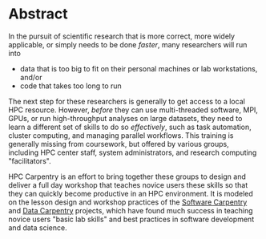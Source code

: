 # Abstract

In the pursuit of scientific research that is
more correct,
more widely applicable,
or simply needs to be done *faster*,
many researchers will run into  

* data that is too big to fit on their personal machines or lab workstations, and/or
* code that takes too long to run

The next step for these researchers is generally to get
access to a local HPC resource.
However, *before* they can use multi-threaded software,
MPI, GPUs, or run high-throughput analyses on large datasets,
they need to learn a different set of skills
to do so *effectively*,
such as task automation, cluster computing,
and managing parallel workflows.
This training is generally missing from coursework,
but offered by various groups,
including HPC center staff, system administrators, and
research computing "facilitators".

HPC Carpentry is an effort to bring together these groups to design and deliver
a full day workshop
that teaches novice users these skills so that they
can quickly become productive in an HPC environment.
It is modeled on the lesson design and workshop practices
of the
[Software Carpentry](http://software-carpentry.org)
and
[Data Carpentry](http://www.datacarpentry.org)
projects,
which have found much success in teaching novice users
"basic lab skills" and best practices in
software development and data science.
